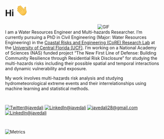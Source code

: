 
   <h1 align="left">Hi <img src="https://raw.githubusercontent.com/ABSphreak/ABSphreak/master/gifs/Hi.gif" width="40px" /></h1>
 
  <img align="right" alt="GIF" src="https://github.com/abhisheknaiidu/abhisheknaiidu/blob/master/code.gif?raw=true" width="40%" height="40%" /><br>
I am a Water Resources Engineer and Multi-hazards Researcher. I’m currently pursuing a PhD in Civil Engineering (Major: Water Resources Engineering) in the [Coastal Risks and Engineering (CoRE) Research Lab](https://core-lab.weebly.com/) at the [University of Central Florida (UCF)](https://www.ucf.edu/). I’m working on a National Academy of Sciences (NAS) funded project “The New First Line of Defense: Building Community Resilience through Residential Risk Disclosure” for studying the multi-hazards risks including their possible spatial and temporal interactions and dynamic vulnerability and exposure.

My work involves multi-hazards risk analysis and studying hydrometeorological extreme events and their interrelationships using machine learning and statistical methods.

<br>


<!---
## Where to find me
-->
 <p align="left">
  <a href="https://twitter.com/javedali99"><img src="https://img.shields.io/badge/twitter-%231DA1F2.svg?&style=for-the-badge&logo=twitter&logoColor=white" alt="Twitter@javedali"></a>
  <a href="https://www.linkedin.com/in/javedali18"><img src="https://img.shields.io/badge/linkedin-%230077B5.svg?&style=for-the-badge&logo=linkedin&logoColor=white" alt="LinkedIn@javedali"></a>
  <a href="mailto:javedali28@gmail.com"><img src="https://img.shields.io/badge/gmail-D14836?&style=for-the-badge&logo=gmail&logoColor=white" alt="javedali28@gmail.com"></a>
 <a href="https://javedali.net"><img src="https://img.shields.io/badge/Website%20-%2302569B.svg?&style=for-the-badge&logo=WordPress&logoColor=white" alt="LinkedIn@javedali"></a>
</p>

</p>

<br>

![Metrics](https://metrics.lecoq.io/javedali99?template=classic&commits.authoring=javedali28%40gmail.com&base.metadata=0&isocalendar=1&achievements=1&notable=1&tweets=1&isocalendar.duration=full-year&achievements.threshold=C&achievements.secrets=true&achievements.display=compact&achievements.limit=0&notable.from=all&notable.repositories=false&tweets.attachments=false&tweets.limit=2&tweets.user=javedali99&config.timezone=America%2FNew_York)



<!---
<br>
![Metrics](https://metrics.lecoq.io/javedali99?template=classic&commits.authoring=javedali28%40gmail.com&base.header=0&base.metadata=0&isocalendar=1&achievements=1&tweets=1&notable=1&isocalendar.duration=full-year&achievements.threshold=C&achievements.secrets=true&achievements.display=compact&achievements.limit=0&notable.from=all&notable.repositories=false&tweets.attachments=true&tweets.limit=2&tweets.user=javedali99&config.timezone=America%2FNew_York)

![Javed's GitHub stats](https://github-readme-stats.vercel.app/api?username=javedali99&show_icons=true&count_private=true) 

![Javed's Most Used Laguage](https://github-readme-stats.vercel.app/api/top-langs/?username=javedali99&layout=compact&langs_count=6&hide=scala&count_private=true) 
<br>

<img src="https://github-readme-stats-pasodl3pk.vercel.app/api?username=javedali99&show_icons=true&count_private=true">

<p align="center">
<img src="https://github-readme-stats-pasodl3pk.vercel.app/api?username=javedali99&show_icons=true&hide_title=true&count_private=true">

<img height="165"  src="https://github-readme-stats-pasodl3pk.vercel.app/api/top-langs/?username=javedali99&layout=compact&langs_count=9&hide=scala&count_private=true" />


![Metrics](https://metrics.lecoq.io/javedali99?template=classic&base.metadata=0&languages=1&achievements=1&pagespeed=1&tweets=1&languages.ignored=Scala&languages.limit=6&languages.sections=most-used&languages.colors=github&languages.threshold=0%25&languages.indepth=false&languages.analysis.timeout=15&languages.categories=markup%2C%20programming&languages.recent.categories=markup%2C%20programming&languages.recent.load=300&languages.recent.days=14&achievements.threshold=C&achievements.secrets=true&achievements.display=compact&achievements.limit=0&pagespeed.url=https%3A%2F%2Fjavedali.net%2F&pagespeed.detailed=false&pagespeed.screenshot=true&tweets.attachments=true&tweets.limit=2&tweets.user=javedali99&config.timezone=America%2FNew_York)


![Metrics](https://metrics.lecoq.io/javedali99?template=classic&base.metadata=0&languages=1&achievements=1&pagespeed=1&tweets=1&languages.ignored=Scala&languages.limit=6&languages.sections=most-used&languages.colors=github&languages.threshold=0%25&languages.indepth=false&languages.analysis.timeout=15&languages.categories=markup%2C%20programming&languages.recent.categories=markup%2C%20programming&languages.recent.load=300&languages.recent.days=14&achievements.threshold=C&achievements.secrets=true&achievements.display=compact&achievements.limit=0&pagespeed.url=https%3A%2F%2Fjavedali.net%2F&pagespeed.detailed=false&pagespeed.screenshot=true&tweets.attachments=true&tweets.limit=2&tweets.user=javedali99&config.timezone=America%2FNew_York)

-->


